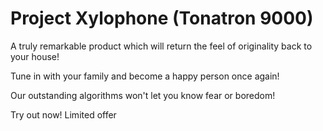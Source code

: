 # Project Xylophone (Tonatron 9000)

A truly remarkable product which will return the feel of originality back to your house!

Tune in with your family and become a happy person once again!

Our outstanding algorithms won't let you know fear or boredom!

Try out now! Limited offer
